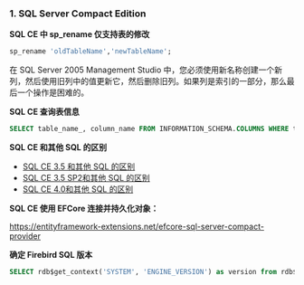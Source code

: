 ### 1. SQL Server Compact Edition

**SQL CE 中 sp_rename 仅支持表的修改**

```sql
sp_rename 'oldTableName','newTableName';
```

在 SQL Server 2005 Management Studio 中，您必须使用新名称创建一个新列，然后使用旧列中的值更新它，然后删除旧列。如果列是索引的一部分，那么最后一个操作是困难的。

**SQL CE 查询表信息**

```sql
SELECT table_name_, column_name FROM INFORMATION_SCHEMA.COLUMNS WHERE table_name_='stu';
```

**SQL CE 和其他 SQL 的区别**

- [SQL CE 3.5 和其他 SQL 的区别](https://docs.microsoft.com/zh-cn/previous-versions/sql/compact/sql-server-compact-3.5/bb896140%28v=sql.100%29)
- [SQL CE 3.5 SP2和其他 SQL 的区别](https://docs.microsoft.com/zh-cn/previous-versions/sql/compact/sql-server-compact-3.5-sp2/bb896140%28v=sql.105%29)
- [SQL CE 4.0和其他 SQL 的区别](https://docs.microsoft.com/zh-cn/previous-versions/sql/compact/sql-server-compact-4.0/bb896140%28v=sql.110%29)

**SQL CE 使用 EFCore 连接并持久化对象：**

https://entityframework-extensions.net/efcore-sql-server-compact-provider

**确定 Firebird SQL 版本**

   ```sql
SELECT rdb$get_context('SYSTEM', 'ENGINE_VERSION') as version from rdb$database;
   ```

